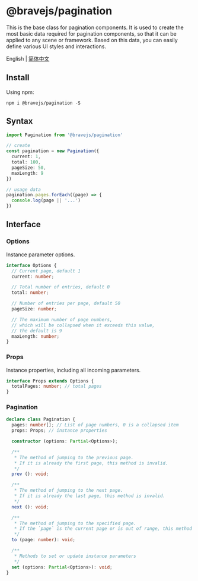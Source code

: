 # @bravejs/pagination

This is the base class for pagination components. It is used to create the most basic data required for pagination
components, so that it can be applied to any scene or framework. Based on this data, you can easily define various UI
styles and interactions.

English |
[简体中文](https://github.com/bravejs/pagination/blob/main/README.zh.md)

## Install

Using npm:

```
npm i @bravejs/pagination -S
```

## Syntax

```typescript
import Pagination from '@bravejs/pagination'

// create
const pagination = new Pagination({
  current: 1,
  total: 100,
  pageSize: 50,
  maxLength: 9
})

// usage data
pagination.pages.forEach((page) => {
  console.log(page || '...')
})
```

## Interface

### Options

Instance parameter options.

```typescript
interface Options {
  // Current page, default 1
  current: number;

  // Total number of entries, default 0
  total: number;

  // Number of entries per page, default 50
  pageSize: number;

  // The maximum number of page numbers, 
  // which will be collapsed when it exceeds this value, 
  // the default is 9
  maxLength: number;
}
```

### Props

Instance properties, including all incoming parameters.

```typescript
interface Props extends Options {
  totalPages: number; // total pages
}
```

### Pagination

```typescript
declare class Pagination {
  pages: number[]; // List of page numbers, 0 is a collapsed item
  props: Props; // instance properties

  constructor (options: Partial<Options>);

  /**
   * The method of jumping to the previous page.
   * If it is already the first page, this method is invalid.
   */
  prev (): void;

  /**
   * The method of jumping to the next page.
   * If it is already the last page, this method is invalid.
   */
  next (): void;

  /**
   * The method of jumping to the specified page.
   * If the `page` is the current page or is out of range, this method is invalid.
   */
  to (page: number): void;

  /**
   * Methods to set or update instance parameters
   */
  set (options: Partial<Options>): void;
}
```